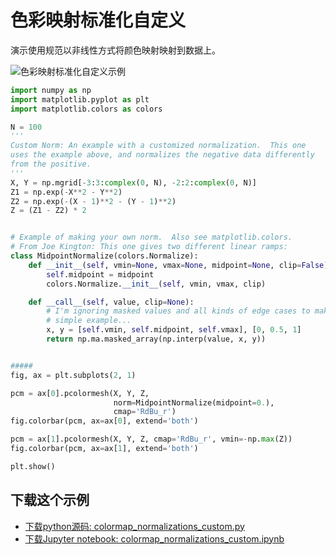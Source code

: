 # 色彩映射标准化自定义

演示使用规范以非线性方式将颜色映射映射到数据上。

![色彩映射标准化自定义示例](https://matplotlib.org/_images/sphx_glr_colormap_normalizations_custom_001.png)

```python
import numpy as np
import matplotlib.pyplot as plt
import matplotlib.colors as colors

N = 100
'''
Custom Norm: An example with a customized normalization.  This one
uses the example above, and normalizes the negative data differently
from the positive.
'''
X, Y = np.mgrid[-3:3:complex(0, N), -2:2:complex(0, N)]
Z1 = np.exp(-X**2 - Y**2)
Z2 = np.exp(-(X - 1)**2 - (Y - 1)**2)
Z = (Z1 - Z2) * 2


# Example of making your own norm.  Also see matplotlib.colors.
# From Joe Kington: This one gives two different linear ramps:
class MidpointNormalize(colors.Normalize):
    def __init__(self, vmin=None, vmax=None, midpoint=None, clip=False):
        self.midpoint = midpoint
        colors.Normalize.__init__(self, vmin, vmax, clip)

    def __call__(self, value, clip=None):
        # I'm ignoring masked values and all kinds of edge cases to make a
        # simple example...
        x, y = [self.vmin, self.midpoint, self.vmax], [0, 0.5, 1]
        return np.ma.masked_array(np.interp(value, x, y))


#####
fig, ax = plt.subplots(2, 1)

pcm = ax[0].pcolormesh(X, Y, Z,
                       norm=MidpointNormalize(midpoint=0.),
                       cmap='RdBu_r')
fig.colorbar(pcm, ax=ax[0], extend='both')

pcm = ax[1].pcolormesh(X, Y, Z, cmap='RdBu_r', vmin=-np.max(Z))
fig.colorbar(pcm, ax=ax[1], extend='both')

plt.show()
```

## 下载这个示例
            
- [下载python源码: colormap_normalizations_custom.py](https://matplotlib.org/_downloads/colormap_normalizations_custom.py)
- [下载Jupyter notebook: colormap_normalizations_custom.ipynb](https://matplotlib.org/_downloads/colormap_normalizations_custom.ipynb)